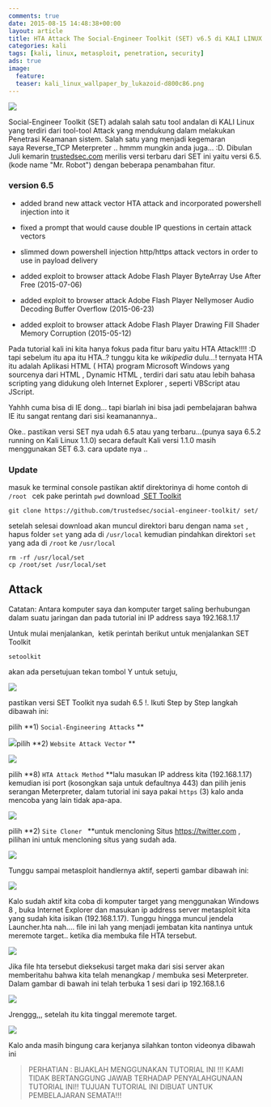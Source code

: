 ```yaml
---
comments: true
date: 2015-08-15 14:48:38+00:00
layout: article
title: HTA Attack The Social-Engineer Toolkit (SET) v6.5 di KALI LINUX
categories: kali
tags: [kali, linux, metasploit, penetration, security]
ads: true
image:
  feature: 
  teaser: kali_linux_wallpaper_by_lukazoid-d800c86.png
---
```


![](http://i64.tinypic.com/ipr22a.jpg)

Social-Engineer Toolkit (SET) adalah salah satu tool andalan di KALI Linux yang terdiri dari tool-tool Attack yang mendukung dalam melakukan Penetrasi Keamanan sistem. Salah satu yang menjadi kegemaran saya Reverse_TCP Meterpreter .. hmmm mungkin anda juga... :D. Dibulan Juli kemarin [trustedsec.com](http://trustedsec.com) merilis versi terbaru dari SET ini yaitu versi 6.5.(kode name "Mr. Robot") dengan beberapa penambahan fitur.

<!-- more -->



### version 6.5







  * added brand new attack vector HTA attack and incorporated powershell injection into it


  * fixed a prompt that would cause double IP questions in certain attack vectors


  * slimmed down powershell injection http/https attack vectors in order to use in payload delivery


  * added exploit to browser attack Adobe Flash Player ByteArray Use After Free (2015-07-06)


  * added exploit to browser attack Adobe Flash Player Nellymoser Audio Decoding Buffer Overflow (2015-06-23)


  * added exploit to browser attack Adobe Flash Player Drawing Fill Shader Memory Corruption (2015-05-12)



Pada tutorial kali ini kita hanya fokus pada fitur baru yaitu HTA Attack!!!! :D tapi sebelum itu apa itu HTA..? tunggu kita ke _wikipedia_ dulu...! ternyata HTA itu adalah Aplikasi HTML ( HTA ​​) program Microsoft Windows yang sourcenya dari HTML , Dynamic HTML , terdiri dari satu atau lebih bahasa scripting yang didukung oleh Internet Explorer , seperti VBScript atau JScript.

Yahhh cuma bisa di IE dong... tapi biarlah ini bisa jadi pembelajaran bahwa IE itu sangat rentang dari sisi keamanannya..


Oke.. pastikan versi SET nya udah 6.5 atau yang terbaru...(punya saya 6.5.2 running on Kali Linux 1.1.0) secara default Kali versi 1.1.0 masih menggunakan SET 6.3. cara update nya ..



### Update



masuk ke terminal console pastikan aktif direktorinya di home contoh di `/root ` cek pake perintah `pwd` download [ SET Toolkit](https://www.trustedsec.com/social-engineer-toolkit/)



    git clone https://github.com/trustedsec/social-engineer-toolkit/ set/



setelah selesai download akan muncul direktori baru dengan nama `set` , hapus folder `set` yang ada di `/usr/local` kemudian pindahkan direktori `set` yang ada di `/root` ke `/usr/local`



    rm -rf /usr/local/set
    cp /root/set /usr/local/set





## Attack



Catatan: Antara komputer saya dan komputer target saling berhubungan dalam suatu jaringan dan pada tutorial ini IP address saya 192.168.1.17

Untuk mulai menjalankan,  ketik perintah berikut untuk menjalankan SET Toolkit



    setoolkit



akan ada persetujuan tekan tombol Y untuk setuju,

[![](http://i713.photobucket.com/albums/ww134/upamisterlobal/Screenshot%20from%202015-08-15%20082511_zpsvignmkij.png)](http://i713.photobucket.com/albums/ww134/upamisterlobal/Screenshot%20from%202015-08-15%20082511_zpsvignmkij.png)

pastikan versi SET Toolkit nya sudah 6.5 !. Ikuti Step by Step langkah dibawah ini:

pilih **1) `Social-Engineering Attacks`
**

[![](http://i713.photobucket.com/albums/ww134/upamisterlobal/Screenshot%20from%202015-08-15%20082516_zpsyfacbh0g.png)](http://i713.photobucket.com/albums/ww134/upamisterlobal/Screenshot%20from%202015-08-15%20082516_zpsyfacbh0g.png)pilih **2) `Website Attack Vector`
**

[![](http://i713.photobucket.com/albums/ww134/upamisterlobal/Screenshot%20from%202015-08-15%20082531_zpsgzw7benq.png)](http://i713.photobucket.com/albums/ww134/upamisterlobal/Screenshot%20from%202015-08-15%20082531_zpsgzw7benq.png)

pilih **8) `HTA Attack Method` **lalu masukan IP address kita (192.168.1.17) kemudian isi port (kosongkan saja untuk defaultnya 443) dan pilih jenis serangan Meterpreter, dalam tutorial ini saya pakai `https` (3) kalo anda mencoba yang lain tidak apa-apa.

[![](http://i713.photobucket.com/albums/ww134/upamisterlobal/Screenshot%20from%202015-08-15%20082615_zpsc2fnmch7.png)](http://i713.photobucket.com/albums/ww134/upamisterlobal/Screenshot%20from%202015-08-15%20082615_zpsc2fnmch7.png)

pilih **2) `Site Cloner ` **untuk mencloning Situs https://twitter.com , pilihan ini untuk mencloning situs yang sudah ada.

[![](http://i713.photobucket.com/albums/ww134/upamisterlobal/Screenshot%20from%202015-08-15%20082616_zpsk514ekjr.png)](http://i713.photobucket.com/albums/ww134/upamisterlobal/Screenshot%20from%202015-08-15%20082616_zpsk514ekjr.png)

Tunggu sampai metasploit handlernya aktif, seperti gambar dibawah ini:

[![](http://i713.photobucket.com/albums/ww134/upamisterlobal/Screenshot%20from%202015-08-15%20082725_zpsvdz4fvdw.png)](http://i713.photobucket.com/albums/ww134/upamisterlobal/Screenshot%20from%202015-08-15%20082725_zpsvdz4fvdw.png)

Kalo sudah aktif kita coba di komputer target yang menggunakan Windows 8 , buka Internet Explorer dan masukan ip address server metasploit kita yang sudah kita isikan (192.168.1.17). Tunggu hingga muncul jendela Launcher.hta nah.... file ini lah yang menjadi jembatan kita nantinya untuk meremote target.. ketika dia membuka file HTA tersebut.

[![](http://i713.photobucket.com/albums/ww134/upamisterlobal/Screenshot%20from%202015-08-15%20082751_zpsou8g26qb.png)](http://i713.photobucket.com/albums/ww134/upamisterlobal/Screenshot%20from%202015-08-15%20082751_zpsou8g26qb.png)


Jika file hta tersebut dieksekusi target maka dari sisi server akan memberitahu bahwa kita telah menangkap / membuka sesi Meterpreter. Dalam gambar di bawah ini telah terbuka 1 sesi dari ip 192.168.1.6

[![](http://i713.photobucket.com/albums/ww134/upamisterlobal/Screenshot%20from%202015-08-15%20082849_zpszgahmwu0.png)](http://i713.photobucket.com/albums/ww134/upamisterlobal/Screenshot%20from%202015-08-15%20082849_zpszgahmwu0.png)

Jrenggg,,, setelah itu kita tinggal meremote target.

[![](http://i713.photobucket.com/albums/ww134/upamisterlobal/Screenshot%20from%202015-08-15%20082851_zps8rnhefqg.png)](http://i713.photobucket.com/albums/ww134/upamisterlobal/Screenshot%20from%202015-08-15%20082851_zps8rnhefqg.png)

Kalo anda masih bingung cara kerjanya silahkan tonton videonya dibawah ini









> PERHATIAN : BIJAKLAH MENGGUNAKAN TUTORIAL INI !!! KAMI TIDAK BERTANGGUNG JAWAB TERHADAP PENYALAHGUNAAN TUTORIAL INI!! TUJUAN TUTORIAL INI DIBUAT UNTUK PEMBELAJARAN SEMATA!!! 
